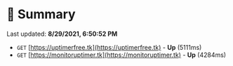 # 📖 Summary
Last updated: **8/29/2021, 6:50:52 PM**

- `GET` [https://uptimerfree.tk](https://uptimerfree.tk) - **Up** (5111ms)
- `GET` [https://monitoruptimer.tk](https://monitoruptimer.tk) - **Up** (4284ms)
